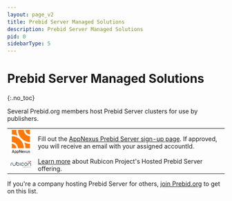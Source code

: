 ```yaml
---
layout: page_v2
title: Prebid Server Managed Solutions
description: Prebid Server Managed Solutions
pid: 0
sidebarType: 5
---
```


# Prebid Server Managed Solutions
{:.no_toc}

Several Prebid.org members host Prebid Server clusters for use by publishers.

<table class="cellpadding">
<tr><td ><img src="/assets/images/partners/founders/appnexus.png" width="100"></td>
<td>Fill out the <a href="https://prebid.adnxs.com">AppNexus Prebid Server sign-up page</a>. If approved, you will receive an email with your assigned accountId.</td>
</tr>
<tr><td><img src="/assets/images/partners/founders/rubicon.png" width="100"></td>
<td><a href="https://rubiconproject.com/demand-manager-hosted-prebid-server/">Learn more</a> about Rubicon Project's Hosted Prebid Server offering.</td>
</tr>
</table>

If you're a company hosting Prebid Server for others, [join Prebid.org](/overview/what-is-prebid-org.html) to get on this list.
